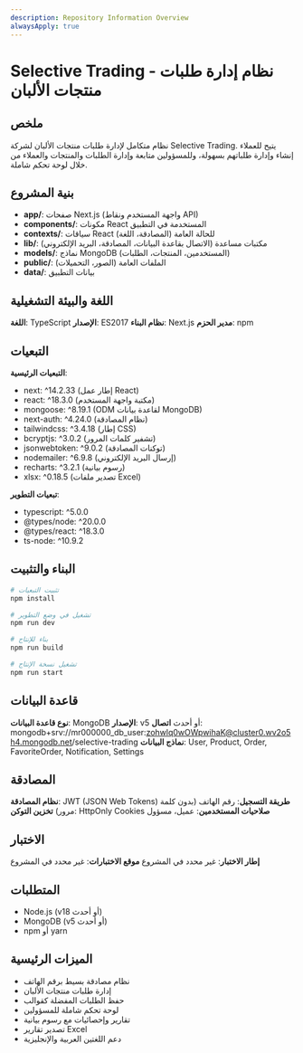 ```yaml
---
description: Repository Information Overview
alwaysApply: true
---
```


# Selective Trading - نظام إدارة طلبات منتجات الألبان

## ملخص
نظام متكامل لإدارة طلبات منتجات الألبان لشركة Selective Trading. يتيح للعملاء إنشاء وإدارة طلباتهم بسهولة، وللمسؤولين متابعة وإدارة الطلبات والمنتجات والعملاء من خلال لوحة تحكم شاملة.

## بنية المشروع
- **app/**: صفحات Next.js (واجهة المستخدم ونقاط API)
- **components/**: مكونات React المستخدمة في التطبيق
- **contexts/**: سياقات React للحالة العامة (المصادقة، اللغة)
- **lib/**: مكتبات مساعدة (الاتصال بقاعدة البيانات، المصادقة، البريد الإلكتروني)
- **models/**: نماذج MongoDB (المستخدمين، المنتجات، الطلبات)
- **public/**: الملفات العامة (الصور، التحميلات)
- **data/**: بيانات التطبيق

## اللغة والبيئة التشغيلية
**اللغة**: TypeScript
**الإصدار**: ES2017
**نظام البناء**: Next.js
**مدير الحزم**: npm

## التبعيات
**التبعيات الرئيسية**:
- next: ^14.2.33 (إطار عمل React)
- react: ^18.3.0 (مكتبة واجهة المستخدم)
- mongoose: ^8.19.1 (ODM لقاعدة بيانات MongoDB)
- next-auth: ^4.24.0 (نظام المصادقة)
- tailwindcss: ^3.4.18 (إطار CSS)
- bcryptjs: ^3.0.2 (تشفير كلمات المرور)
- jsonwebtoken: ^9.0.2 (توكنات المصادقة)
- nodemailer: ^6.9.8 (إرسال البريد الإلكتروني)
- recharts: ^3.2.1 (رسوم بيانية)
- xlsx: ^0.18.5 (تصدير ملفات Excel)

**تبعيات التطوير**:
- typescript: ^5.0.0
- @types/node: ^20.0.0
- @types/react: ^18.3.0
- ts-node: ^10.9.2

## البناء والتثبيت
```bash
# تثبيت التبعيات
npm install

# تشغيل في وضع التطوير
npm run dev

# بناء للإنتاج
npm run build

# تشغيل نسخة الإنتاج
npm run start
```

## قاعدة البيانات
**نوع قاعدة البيانات**: MongoDB
**الإصدار**: v5 أو أحدث
**اتصال**: mongodb+srv://mr000000_db_user:zohwlq0wOWpwihaK@cluster0.wv2o5h4.mongodb.net/selective-trading
**نماذج البيانات**: User, Product, Order, FavoriteOrder, Notification, Settings

## المصادقة
**نظام المصادقة**: JWT (JSON Web Tokens)
**طريقة التسجيل**: رقم الهاتف (بدون كلمة مرور)
**تخزين التوكن**: HttpOnly Cookies
**صلاحيات المستخدمين**: عميل، مسؤول

## الاختبار
**إطار الاختبار**: غير محدد في المشروع
**موقع الاختبارات**: غير محدد في المشروع

## المتطلبات
- Node.js (v18 أو أحدث)
- MongoDB (v5 أو أحدث)
- npm أو yarn

## الميزات الرئيسية
- نظام مصادقة بسيط برقم الهاتف
- إدارة طلبات منتجات الألبان
- حفظ الطلبات المفضلة كقوالب
- لوحة تحكم شاملة للمسؤولين
- تقارير وإحصائيات مع رسوم بيانية
- تصدير تقارير Excel
- دعم اللغتين العربية والإنجليزية